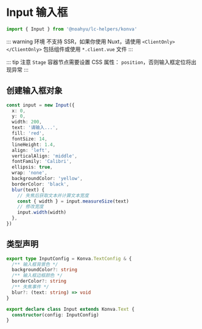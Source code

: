 # Input 输入框

```ts
import { Input } from '@noahyu/lc-helpers/konva'
```

::: warning 环境
不支持 SSR，如果你使用 Nuxt，请使用 `<ClientOnly></ClientOnly>` 包括组件或使用 `*.client.vue` 文件
:::

::: tip 注意
`Stage` 容器节点需要设置 CSS 属性： `position`，否则输入框定位将出现异常
:::

## 创建输入框对象

```ts
const input = new Input({
  x: 0,
  y: 0,
  width: 200,
  text: '请输入...',
  fill: 'red',
  fontSize: 14,
  lineHeight: 1.4,
  align: 'left',
  verticalAlign: 'middle',
  fontFamily: 'Calibri',
  ellipsis: true,
  wrap: 'none',
  backgroundColor: 'yellow',
  borderColor: 'black',
  blur(text) {
    // 失焦后获取文本并计算文本宽度
    const { width } = input.measureSize(text)
    // 修改宽度
    input.width(width)
  },
})
```

## 类型声明

```ts
export type InputConfig = Konva.TextConfig & {
  /** 输入框背景色 */
  backgroundColor?: string
  /** 输入框边框颜色 */
  borderColor?: string
  /** 失焦事件 */
  blur?: (text: string) => void
}

export declare class Input extends Konva.Text {
  constructor(config: InputConfig)
}
```

